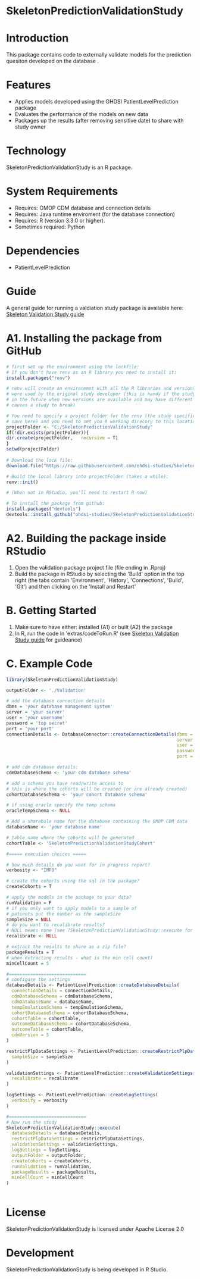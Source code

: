 SkeletonPredictionValidationStudy
======================

Introduction
============
This package contains code to externally validate models for the prediction quesiton <add question> developed on the database <add database>.

Features
========
  - Applies models developed using the OHDSI PatientLevelPrediction package
  - Evaluates the performance of the models on new data
  - Packages up the results (after removing sensitive date) to share with study owner

Technology
==========
  SkeletonPredictionValidationStudy is an R package.

System Requirements
===================
  * Requires: OMOP CDM database and connection details
  * Requires: Java runtime enviroment (for the database connection)
  * Requires: R (version 3.3.0 or higher).
  * Sometimes required: Python 

Dependencies
============
  * PatientLevelPrediction
  
Guide
============
A general guide for running a valdiation study package is available here: [Skeleton Validation Study guide](https://github.com/OHDSI/SkeletonPredictionValidationStudy/tree/master/inst/doc/UsingSkeletonValidationPackage.pdf)
  
  
A1. Installing the package from GitHub
===============
```r
# first set up the environment using the lockfile:
# If you don't have renv as an R library you need to install it:
install.packages("renv")

# renv will create an environemnt with all the R libraries and versions that
# were used by the original study developer (this is handy if the study needs to be run 
# in the future when new versions are available and may have different code that 
# causes a study to break)

# You need to specify a project folder for the renv (the study specific environment will be 
# save here) and you need to set you R working direcory to this location before running renv
projectFolder <- "C:/SkeletonPredictionValidationStudy"
if(!dir.exists(projectFolder)){
dir.create(projectFolder,   recursive = T)
}
setwd(projectFolder)
                                                                                              
# Download the lock file:
download.file("https://raw.githubusercontent.com/ohdsi-studies/SkeletonPredictionValidationStudy/master/renv.lock", "renv.lock")

# Build the local library into projectFolder (takes a while):
renv::init()

# (When not in RStudio, you'll need to restart R now)

# To install the package from github:
install.packages("devtools")
devtools::install_github("ohdsi-studies/SkeletonPredictionValidationStudy")
```

A2. Building the package inside RStudio
===============
  1. Open the validation package project file (file ending in .Rproj) 
  2. Build the package in RStudio by selecting the 'Build' option in the top right (the tabs contain  'Environment', 'History', 'Connections', 'Build', 'Git') and then clicking on the 'Install and Restart'

B. Getting Started
===============
  1. Make sure to have either: installed (A1) or built (A2) the package 
  2. In R, run the code in 'extras/codeToRun.R' (see [Skeleton Validation Study guide](https://github.com/OHDSI/SkeletonPredictionValidationStudy/tree/master/inst/doc/UsingSkeletonValidationPackage.pdf) for guideance)


C. Example Code
===============
```r
library(SkeletonPredictionValidationStudy)

outputFolder <- './Validation'

# add the database connection details
dbms = 'your database management system'
server = 'your server'
user = 'your username'
password = 'top secret'
port = 'your port'
connectionDetails <- DatabaseConnector::createConnectionDetails(dbms = dbms,
                                                                server = server,
                                                                user = user,
                                                                password = pw,
                                                                port = port)

# add cdm database details:
cdmDatabaseSchema <- 'your cdm database schema'

# add a schema you have read/write access to
# this is where the cohorts will be created (or are already created)
cohortDatabaseSchema <- 'your cohort database schema'

# if using oracle specify the temp schema
oracleTempSchema <- NULL

# Add a sharebale name for the database containing the OMOP CDM data
databaseName <- 'your database name'

# table name where the cohorts will be generated
cohortTable <- 'SkeletonPredictionValidationStudyCohort'

#===== execution choices =====

# how much details do you want for in progress report?
verbosity <- "INFO"

# create the cohorts using the sql in the package?
createCohorts = T

# apply the models in the package to your data?
runValidation = F
# if you only want to apply models to a sample of
# patients put the number as the sampleSize
sampleSize = NULL
# do you want to recalibrate results?
# NULL means none (see ?SkeletonPredictionValidationStudy::execute for options)
recalibrate <- NULL

# extract the results to share as a zip file?
packageResults = T
# when extracting results - what is the min cell count?
minCellCount = 5

#=============================
# configure the settings
databaseDetails <- PatientLevelPrediction::createDatabaseDetails(
  connectionDetails = connectionDetails,
  cdmDatabaseSchema = cdmDatabaseSchema,
  cdmDatabaseName = databaseName,
  tempEmulationSchema = tempEmulationSchema,
  cohortDatabaseSchema = cohortDatabaseSchema,
  cohortTable = cohortTable,
  outcomeDatabaseSchema = cohortDatabaseSchema,
  outcomeTable = cohortTable,
  cdmVersion = 5
)

restrictPlpDataSettings <- PatientLevelPrediction::createRestrictPlpDataSettings(
  sampleSize = sampleSize
)

validationSettings <- PatientLevelPrediction::createValidationSettings(
  recalibrate = recalibrate
)

logSettings <- PatientLevelPrediction::createLogSettings(
  verbosity = verbosity
)

#=============================
# Now run the study
SkeletonPredictionValidationStudy::execute(
  databaseDetails = databaseDetails,
  restrictPlpDataSettings = restrictPlpDataSettings,
  validationSettings = validationSettings,
  logSettings = logSettings,
  outputFolder = outputFolder,
  createCohorts = createCohorts,
  runValidation = runValidation,
  packageResults = packageResults,
  minCellCount = minCellCount
)
                 
```

License
=======
  SkeletonPredictionValidationStudy is licensed under Apache License 2.0

Development
===========
  SkeletonPredictionValidationStudy is being developed in R Studio.

